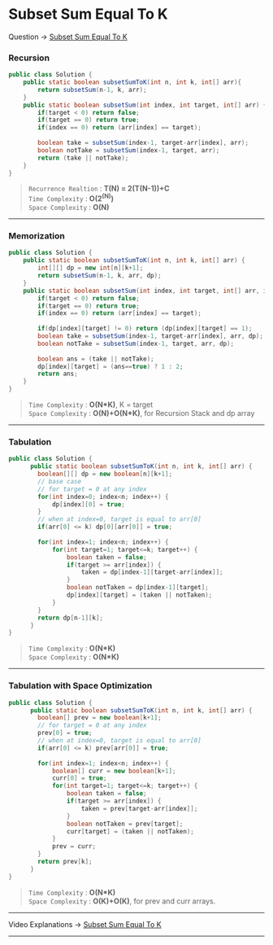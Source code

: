 # Subset Sum Equal To K
Question -> [Subset Sum Equal To K](https://www.codingninjas.com/codestudio/problems/subset-sum-equal-to-k_1550954)    

### Recursion
```java
public class Solution {
	public static boolean subsetSumToK(int n, int k, int[] arr){
		return subsetSum(n-1, k, arr);
	}
    public static boolean subsetSum(int index, int target, int[] arr) {
        if(target < 0) return false;
        if(target == 0) return true;
        if(index == 0) return (arr[index] == target);
        
        boolean take = subsetSum(index-1, target-arr[index], arr);
        boolean notTake = subsetSum(index-1, target, arr);
        return (take || notTake);
    }
}
```         
> `Recurrence Realtion` : **T(N) = 2(T(N-1))+C**     
> `Time Complexity` : **O(2<sup>(N)</sup>)**          
> `Space Complexity` : **O(N)**    
---
### Memorization
```java
public class Solution {
    public static boolean subsetSumToK(int n, int k, int[] arr) {
        int[][] dp = new int[n][k+1];
        return subsetSum(n-1, k, arr, dp);
    }
    public static boolean subsetSum(int index, int target, int[] arr, int[][] dp) {
        if(target < 0) return false;
        if(target == 0) return true;
        if(index == 0) return (arr[index] == target);
        
        if(dp[index][target] != 0) return (dp[index][target] == 1);
        boolean take = subsetSum(index-1, target-arr[index], arr, dp);
        boolean notTake = subsetSum(index-1, target, arr, dp);
        
        boolean ans = (take || notTake);
        dp[index][target] = (ans==true) ? 1 : 2;
        return ans;
    }
}
```
> `Time Complexity` : **O(N\*K)**, K = target          
> `Space Complexity` : **O(N)+O(N\*K)**, for Recursion Stack and dp array
---
### Tabulation
```java
public class Solution {
	  public static boolean subsetSumToK(int n, int k, int[] arr) {
        boolean[][] dp = new boolean[n][k+1];
        // base case
        // for target = 0 at any index
        for(int index=0; index<n; index++) {
            dp[index][0] = true;
        }
        // when at index=0, target is equal to arr[0]
        if(arr[0] <= k) dp[0][arr[0]] = true;
        
        for(int index=1; index<n; index++) {
            for(int target=1; target<=k; target++) {
                boolean taken = false;
                if(target >= arr[index]) {
                    taken = dp[index-1][target-arr[index]];
                }
                boolean notTaken = dp[index-1][target];
                dp[index][target] = (taken || notTaken);
            }
        }
        return dp[n-1][k];
	  }
}
```
> `Time Complexity` : **O(N\*K)**          
> `Space Complexity` : **O(N\*K)**
---
### Tabulation with Space Optimization
```java
public class Solution {
	  public static boolean subsetSumToK(int n, int k, int[] arr) {
        boolean[] prev = new boolean[k+1];
        // for target = 0 at any index
        prev[0] = true;
        // when at index=0, target is equal to arr[0]
        if(arr[0] <= k) prev[arr[0]] = true;
        
        for(int index=1; index<n; index++) {
            boolean[] curr = new boolean[k+1];
            curr[0] = true;
            for(int target=1; target<=k; target++) {
                boolean taken = false;
                if(target >= arr[index]) {
                    taken = prev[target-arr[index]];
                }
                boolean notTaken = prev[target];
                curr[target] = (taken || notTaken);
            }
            prev = curr;
        }
        return prev[k];
	  }
}
```
> `Time Complexity` : **O(N\*K)**          
> `Space Complexity` : **O(K)+O(K)**, for prev and curr arrays.
---
Video Explanations -> [Subset Sum Equal To K](https://youtu.be/fWX9xDmIzRI?list=PLgUwDviBIf0qUlt5H_kiKYaNSqJ81PMMY)   
<hr>
